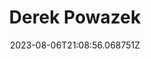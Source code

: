 ---
title: "Derek Powazek"
category: "IndieWeb & Personal Blogs"
site_url: https://powazek.com
feed_url: https://powazek.com/feed
date: 2023-08-06T21:08:56.068751Z
domain: powazek.com

---